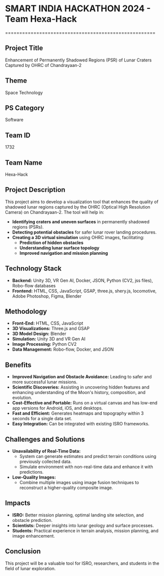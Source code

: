 # SMART INDIA HACKATHON 2024 - Team Hexa-Hack
=====================================================

## Project Title
Enhancement of Permanently Shadowed Regions (PSR) of Lunar Craters Captured by OHRC of Chandrayaan-2

## Theme
Space Technology

## PS Category
Software

## Team ID
1732

## Team Name
Hexa-Hack

## Project Description
This project aims to develop a visualization tool that enhances the quality of shadowed lunar regions captured by the OHRC (Optical High Resolution Camera) on Chandrayaan-2. The tool will help in:
* **Identifying craters and uneven surfaces** in permanently shadowed regions (PSRs).
* **Detecting potential obstacles** for safer lunar rover landing procedures.
* **Creating a 3D virtual simulation** using OHRC images, facilitating:
  + **Prediction of hidden obstacles**
  + **Understanding lunar surface topology**
  + **Improved navigation and mission planning**

## Technology Stack
* **Backend:** Unity 3D, VR Gen AI, Docker, JSON, Python (CV2, jss files), Robo-flow databases
* **Frontend:** HTML, CSS, JavaScript, GSAP, three.js, shery.js, locomotive, Adobe Photoshop, Figma, Blender

## Methodology
* **Front-End:** HTML, CSS, JavaScript
* **3D Visualizations:** Three.js and GSAP
* **3D Model Design:** Blender
* **Simulation:** Unity 3D and VR Gen AI
* **Image Processing:** Python CV2
* **Data Management:** Robo-flow, Docker, and JSON

## Benefits
* **Improved Navigation and Obstacle Avoidance:** Leading to safer and more successful lunar missions.
* **Scientific Discoveries:** Assisting in uncovering hidden features and enhancing understanding of the Moon's history, composition, and evolution.
* **Cost-Effective and Portable:** Runs on a virtual canvas and has low-end app versions for Android, iOS, and desktops.
* **Fast and Efficient:** Generates heatmaps and topography within 3 seconds for a single data set.
* **Easy Integration:** Can be integrated with existing ISRO frameworks.

## Challenges and Solutions
* **Unavailability of Real-Time Data:** 
  + System can generate estimates and predict terrain conditions using previously collected data.
  + Simulate environment with non-real-time data and enhance it with predictions.
* **Low-Quality Images:** 
  + Combine multiple images using image fusion techniques to reconstruct a higher-quality composite image.

## Impacts
* **ISRO:** Better mission planning, optimal landing site selection, and obstacle prediction.
* **Scientists:** Deeper insights into lunar geology and surface processes.
* **Students:** Practical experience in terrain analysis, mission planning, and image enhancement.

## Conclusion
This project will be a valuable tool for ISRO, researchers, and students in the field of lunar exploration.
